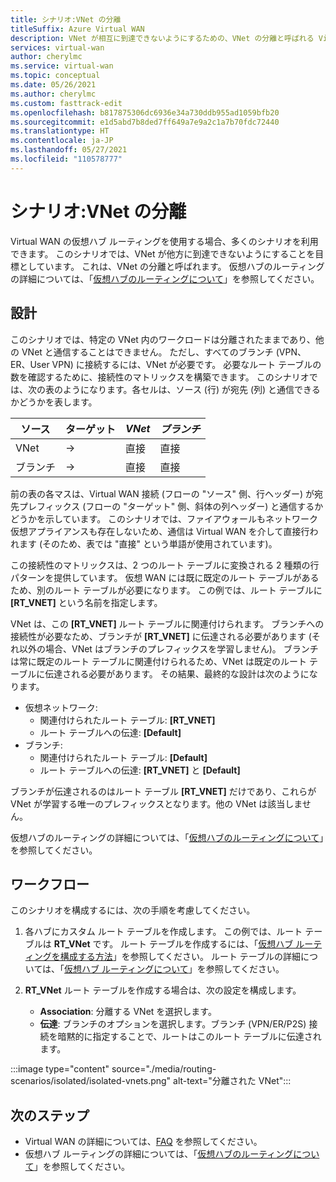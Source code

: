 ```yaml
---
title: シナリオ:VNet の分離
titleSuffix: Azure Virtual WAN
description: VNet が相互に到達できないようにするための、VNet の分離と呼ばれる Virtual WAN ルーティング シナリオについて説明します。
services: virtual-wan
author: cherylmc
ms.service: virtual-wan
ms.topic: conceptual
ms.date: 05/26/2021
ms.author: cherylmc
ms.custom: fasttrack-edit
ms.openlocfilehash: b817875306dc6936e34a730ddb955ad1059bfb20
ms.sourcegitcommit: e1d5abd7b8ded7ff649a7e9a2c1a7b70fdc72440
ms.translationtype: HT
ms.contentlocale: ja-JP
ms.lasthandoff: 05/27/2021
ms.locfileid: "110578777"
---
```

# <a name="scenario-isolating-vnets"></a>シナリオ:VNet の分離

Virtual WAN の仮想ハブ ルーティングを使用する場合、多くのシナリオを利用できます。 このシナリオでは、VNet が他方に到達できないようにすることを目標としています。 これは、VNet の分離と呼ばれます。 仮想ハブのルーティングの詳細については、「[仮想ハブのルーティングについて](about-virtual-hub-routing.md)」を参照してください。

## <a name="design"></a><a name="design"></a>設計

このシナリオでは、特定の VNet 内のワークロードは分離されたままであり、他の VNet と通信することはできません。 ただし、すべてのブランチ (VPN、ER、User VPN) に接続するには、VNet が必要です。 必要なルート テーブルの数を確認するために、接続性のマトリックスを構築できます。 このシナリオでは、次の表のようになります。各セルは、ソース (行) が宛先 (列) と通信できるかどうかを表します。

| ソース |   ターゲット |  *VNet* | *ブランチ* |
| -------------- | -------- | ---------- | ---|
| VNet     | &#8594;| 直接 |   直接    |
| ブランチ   | &#8594;|  直接  |   直接    |

前の表の各マスは、Virtual WAN 接続 (フローの "ソース" 側、行ヘッダー) が宛先プレフィックス (フローの "ターゲット" 側、斜体の列ヘッダー) と通信するかどうかを示しています。 このシナリオでは、ファイアウォールもネットワーク仮想アプライアンスも存在しないため、通信は Virtual WAN を介して直接行われます (そのため、表では "直接" という単語が使用されています)。

この接続性のマトリックスは、2 つのルート テーブルに変換される 2 種類の行パターンを提供しています。 仮想 WAN には既に既定のルート テーブルがあるため、別のルート テーブルが必要になります。 この例では、ルート テーブルに **[RT_VNET]** という名前を指定します。

VNet は、この **[RT_VNET]** ルート テーブルに関連付けられます。 ブランチへの接続性が必要なため、ブランチが **[RT_VNET]** に伝達される必要があります (それ以外の場合、VNet はブランチのプレフィックスを学習しません)。 ブランチは常に既定のルート テーブルに関連付けられるため、VNet は既定のルート テーブルに伝達される必要があります。 その結果、最終的な設計は次のようになります。

* 仮想ネットワーク:
  * 関連付けられたルート テーブル: **[RT_VNET]**
  * ルート テーブルへの伝達: **[Default]**
* ブランチ:
  * 関連付けられたルート テーブル: **[Default]**
  * ルート テーブルへの伝達: **[RT_VNET]** と **[Default]**

ブランチが伝達されるのはルート テーブル **[RT_VNET]** だけであり、これらが VNet が学習する唯一のプレフィックスとなります。他の VNet は該当しません。

仮想ハブのルーティングの詳細については、「[仮想ハブのルーティングについて](about-virtual-hub-routing.md)」を参照してください。

## <a name="workflow"></a><a name="workflow"></a>ワークフロー

このシナリオを構成するには、次の手順を考慮してください。

1. 各ハブにカスタム ルート テーブルを作成します。 この例では、ルート テーブルは **RT_VNet** です。 ルート テーブルを作成するには、「[仮想ハブ ルーティングを構成する方法](how-to-virtual-hub-routing.md)」を参照してください。 ルート テーブルの詳細については、「[仮想ハブ ルーティングについて](about-virtual-hub-routing.md)」を参照してください。
2. **RT_VNet** ルート テーブルを作成する場合は、次の設定を構成します。

   * **Association**: 分離する VNet を選択します。
   * **伝達**: ブランチのオプションを選択します。ブランチ (VPN/ER/P2S) 接続を暗黙的に指定することで、ルートはこのルート テーブルに伝達されます。

:::image type="content" source="./media/routing-scenarios/isolated/isolated-vnets.png" alt-text="分離された VNet":::

## <a name="next-steps"></a>次のステップ

* Virtual WAN の詳細については、[FAQ](virtual-wan-faq.md) を参照してください。
* 仮想ハブ ルーティングの詳細については、「[仮想ハブのルーティングについて](about-virtual-hub-routing.md)」を参照してください。
